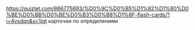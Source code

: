https://quizlet.com/866775693/%D0%9C%D0%B5%D1%82%D1%80%D0%BE%D0%BB%D0%BE%D0%B3%D0%B8%D1%8F-flash-cards/?i=4vsdqn&x=1jqt карточки по определениям
